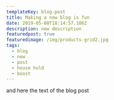 ```yaml
---
templateKey: blog-post
title: Making a new blog is fun
date: 2019-05-08T18:14:57.106Z
description: new description
featuredpost: true
featuredimage: /img/products-grid2.jpg
tags:
  - blog
  - new
  - post
  - house hold
  - boost
---
```

and here the text of the blog post
